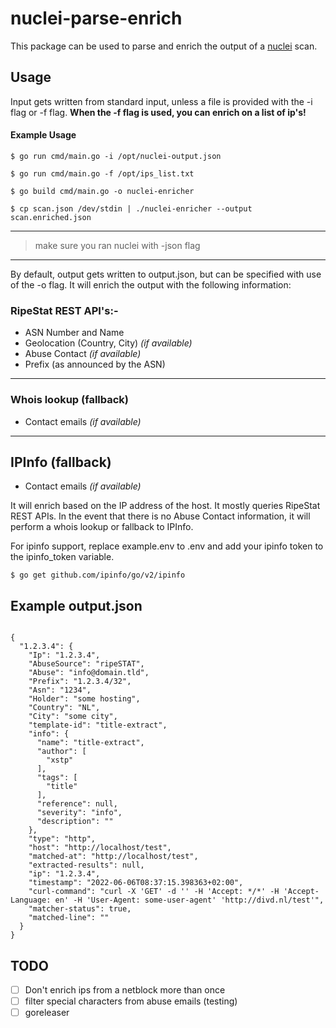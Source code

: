 # nuclei-parse-enrich

This package can be used to parse and enrich the output of a [nuclei](https://github.com/projectdiscovery/nuclei) scan.

## Usage

Input gets written from standard input, unless a file is provided with the -i flag or -f flag.
**When the -f flag is used, you can enrich on a list of ip's!**

#### Example Usage

`$ go run cmd/main.go -i /opt/nuclei-output.json`

`$ go run cmd/main.go -f /opt/ips_list.txt`

`$ go build cmd/main.go -o nuclei-enricher`

`$ cp scan.json /dev/stdin | ./nuclei-enricher --output scan.enriched.json`

---
> make sure you ran nuclei with -json flag

---
By default, output gets written to output.json, but can be specified with use of the -o flag.
It will enrich the output with the following information:
### RipeStat REST API's:-
- ASN Number and Name
- Geolocation (Country, City) _(if available)_
- Abuse Contact _(if available)_
- Prefix (as announced by the ASN)
---
### Whois lookup (fallback)
- Contact emails _(if available)_
---
## IPInfo (fallback)
- Contact emails _(if available)_

It will enrich based on the IP address of the host. It mostly queries RipeStat REST APIs.
In the event that there is no Abuse Contact information, it will perform a whois lookup or fallback to IPInfo.

For ipinfo support, replace example.env to .env and add your ipinfo token to the ipinfo_token variable.

`$ go get github.com/ipinfo/go/v2/ipinfo`




## Example output.json

```

{
  "1.2.3.4": {
    "Ip": "1.2.3.4",
    "AbuseSource": "ripeSTAT",
    "Abuse": "info@domain.tld",
    "Prefix": "1.2.3.4/32",
    "Asn": "1234",
    "Holder": "some hosting",
    "Country": "NL",
    "City": "some city",
    "template-id": "title-extract",
    "info": {
      "name": "title-extract",
      "author": [
        "xstp"
      ],
      "tags": [
        "title"
      ],
      "reference": null,
      "severity": "info",
      "description": ""
    },
    "type": "http",
    "host": "http://localhost/test",
    "matched-at": "http://localhost/test",
    "extracted-results": null,
    "ip": "1.2.3.4",
    "timestamp": "2022-06-06T08:37:15.398363+02:00",
    "curl-command": "curl -X 'GET' -d '' -H 'Accept: */*' -H 'Accept-Language: en' -H 'User-Agent: some-user-agent' 'http://divd.nl/test'",
    "matcher-status": true,
    "matched-line": ""
  }
}

```


## TODO

- [ ] Don't enrich ips from a netblock more than once
- [ ] filter special characters from abuse emails (testing)
- [ ] goreleaser

